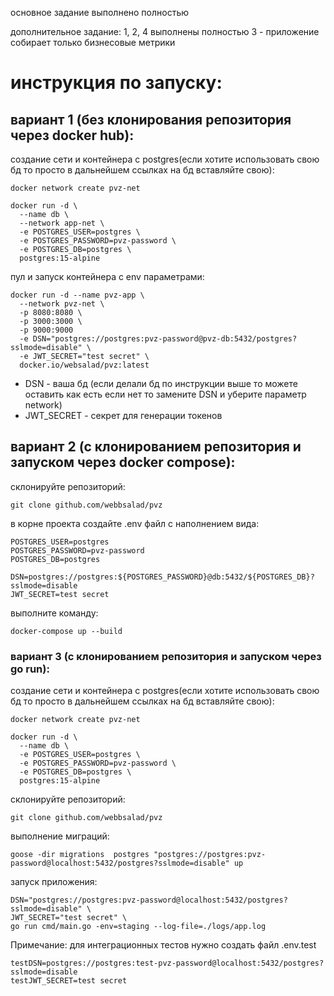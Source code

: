 основное задание выполнено полностью

дополнительное задание:
1, 2, 4  выполнены полностью
3 - приложение собирает только бизнесовые метрики

# инструкция по запуску:

## вариант 1 (без клонирования репозитория через docker hub):

создание сети и контейнера с postgres(если хотите использовать свою бд то просто в дальнейшем ссылках на бд вставляйте свою):
```
docker network create pvz-net

docker run -d \
  --name db \
  --network app-net \
  -e POSTGRES_USER=postgres \
  -e POSTGRES_PASSWORD=pvz-password \
  -e POSTGRES_DB=postgres \
  postgres:15-alpine

```

пул и запуск контейнера c env параметрами:
```
docker run -d --name pvz-app \
  --network pvz-net \
  -p 8080:8080 \
  -p 3000:3000 \
  -p 9000:9000
  -e DSN="postgres://postgres:pvz-password@pvz-db:5432/postgres?sslmode=disable" \
  -e JWT_SECRET="test secret" \
  docker.io/websalad/pvz:latest

```
- DSN - ваша бд (если делали бд по инструкции выше то можете оставить как есть если нет то замените DSN и уберитe параметр network)
- JWT_SECRET - секрет для генерации токенов

##  вариант 2 (с клонированием репозитория и запуском через docker compose):

склонируйте репозиторий:
```
git clone github.com/webbsalad/pvz
```

в корне проекта создайте .env файл с наполнением вида:
```
POSTGRES_USER=postgres
POSTGRES_PASSWORD=pvz-password
POSTGRES_DB=postgres

DSN=postgres://postgres:${POSTGRES_PASSWORD}@db:5432/${POSTGRES_DB}?sslmode=disable
JWT_SECRET=test secret
```

выполните команду:
```
docker-compose up --build
```


### вариант 3 (с клонированием репозитория и запуском через go run):

создание сети и контейнера с postgres(если хотите использовать свою бд то просто в дальнейшем ссылках на бд вставляйте свою):
```
docker network create pvz-net

docker run -d \
  --name db \
  -e POSTGRES_USER=postgres \
  -e POSTGRES_PASSWORD=pvz-password \
  -e POSTGRES_DB=postgres \
  postgres:15-alpine
```

склонируйте репозиторий:
```
git clone github.com/webbsalad/pvz
```

выполнение миграций:
```
goose -dir migrations  postgres "postgres://postgres:pvz-password@localhost:5432/postgres?sslmode=disable" up
```

запуск приложения:
```
DSN="postgres://postgres:pvz-password@localhost:5432/postgres?sslmode=disable" \
JWT_SECRET="test secret" \
go run cmd/main.go -env=staging --log-file=./logs/app.log
```

 
 Примечание: для интеграционных тестов нужно создать файл .env.test
``` 
testDSN=postgres://postgres:test-pvz-password@localhost:5432/postgres?sslmode=disable
testJWT_SECRET=test secret
```